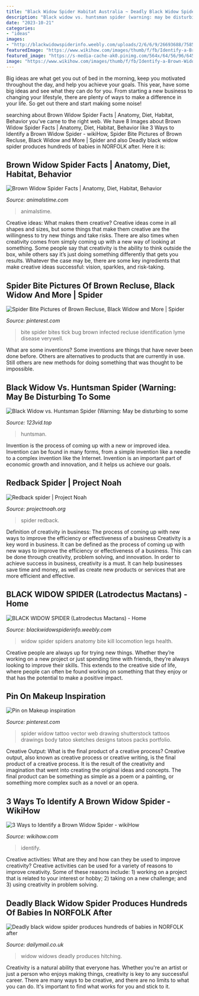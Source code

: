 ```yaml
---
title: "Black Widow Spider Habitat Australia ~ Deadly Black Widow Spider Produces Hundreds Of Babies In Norfolk After"
description: "Black widow vs. huntsman spider (warning: may be disturbing to some"
date: "2023-10-21"
categories:
- "ideas"
images:
- "http://blackwidowspiderinfo.weebly.com/uploads/2/6/6/9/26693688/758533_orig.jpg"
featuredImage: "https://www.wikihow.com/images/thumb/f/fb/Identify-a-Brown-Widow-Spider-Step-7-Version-2.jpg/aid970443-v4-728px-Identify-a-Brown-Widow-Spider-Step-7-Version-2.jpg"
featured_image: "https://s-media-cache-ak0.pinimg.com/564x/64/56/96/6456964a258cdeafa2033a1a41cb9079.jpg"
image: "https://www.wikihow.com/images/thumb/f/fb/Identify-a-Brown-Widow-Spider-Step-7-Version-2.jpg/aid970443-v4-728px-Identify-a-Brown-Widow-Spider-Step-7-Version-2.jpg"
---
```



Big ideas are what get you out of bed in the morning, keep you motivated throughout the day, and help you achieve your goals. This year, have some big ideas and see what they can do for you. From starting a new business to changing your lifestyle, there are plenty of ways to make a difference in your life. So get out there and start making some noise!

	

		
searching about Brown Widow Spider Facts | Anatomy, Diet, Habitat, Behavior you've came to the right web. We have 8 Images about Brown Widow Spider Facts | Anatomy, Diet, Habitat, Behavior like 3 Ways to Identify a Brown Widow Spider - wikiHow, Spider Bite Pictures of Brown Recluse, Black Widow and More | Spider and also Deadly black widow spider produces hundreds of babies in NORFOLK after. Here it is:
		
    
## Brown Widow Spider Facts | Anatomy, Diet, Habitat, Behavior

<img loading=lazy src="http://animalstime.com/wp-content/uploads/2015/10/sa9-500x375.jpg" onerror="this.onerror=null;this.src='https://tse2.mm.bing.net/th?id=OIP.OeMU7CqoDtIWd2HN75y0XgHaFj&amp;pid=15.1';" alt="Brown Widow Spider Facts | Anatomy, Diet, Habitat, Behavior">

_Source: animalstime.com_

>animalstime. 

	

Creative ideas: What makes them creative?
Creative ideas come in all shapes and sizes, but some things that make them creative are the willingness to try new things and take risks. There are also times when creativity comes from simply coming up with a new way of looking at something. Some people say that creativity is the ability to think outside the box, while others say it’s just doing something differently that gets you results. Whatever the case may be, there are some key ingredients that make creative ideas successful: vision, sparkles, and risk-taking.

    
## Spider Bite Pictures Of Brown Recluse, Black Widow And More | Spider

<img loading=lazy src="https://s-media-cache-ak0.pinimg.com/564x/64/56/96/6456964a258cdeafa2033a1a41cb9079.jpg" onerror="this.onerror=null;this.src='https://tse1.mm.bing.net/th?id=OIP.hQzLtAhZkO55xS5y3YGghAHaFj&amp;pid=15.1';" alt="Spider Bite Pictures of Brown Recluse, Black Widow and More | Spider">

_Source: pinterest.com_

>bite spider bites tick bug brown infected recluse identification lyme disease verywell. 

	

What are some inventions?
Some inventions are things that have never been done before. Others are alternatives to products that are currently in use. Still others are new methods for doing something that was thought to be impossible.

    
## Black Widow Vs. Huntsman Spider (Warning: May Be Disturbing To Some

<img loading=lazy src="https://i.ytimg.com/vi/fHd6oWsF9K0/maxresdefault.jpg" onerror="this.onerror=null;this.src='https://tse4.mm.bing.net/th?id=OIP.chm8VZDj_LwOjMK96cxRxAHaEK&amp;pid=15.1';" alt="Black Widow vs. Huntsman Spider (Warning: May be disturbing to some">

_Source: 123vid.top_

>huntsman. 

	

Invention is the process of coming up with a new or improved idea. Invention can be found in many forms, from a simple invention like a needle to a complex invention like the Internet. Invention is an important part of economic growth and innovation, and it helps us achieve our goals.

    
## Redback Spider | Project Noah

<img loading=lazy src="http://lh3.ggpht.com/pZ728ECcV_4_aH5yh4MT50TW5-c2QiE_uk-fntqsIhmZG7KJBViorVpU8TX44jcmE3K8-55MIhVZLTaAIcfS=s580" onerror="this.onerror=null;this.src='https://tse1.mm.bing.net/th?id=OIP.kAKksgek57PQJ1mD-TvnVgHaFl&amp;pid=15.1';" alt="Redback spider | Project Noah">

_Source: projectnoah.org_

>spider redback. 

	

Definition of creativity in business: The process of coming up with new ways to improve the efficiency or effectiveness of a business
Creativity is a key word in business. It can be defined as the process of coming up with new ways to improve the efficiency or effectiveness of a business. This can be done through creativity, problem solving, and innovation. 
In order to achieve success in business, creativity is a must. It can help businesses save time and money, as well as create new products or services that are more efficient and effective.

    
## BLACK WIDOW SPIDER (Latrodectus Mactans) - Home

<img loading=lazy src="http://blackwidowspiderinfo.weebly.com/uploads/2/6/6/9/26693688/758533_orig.jpg" onerror="this.onerror=null;this.src='https://tse2.mm.bing.net/th?id=OIP.kN2zVyoZTjwH_EhlgR1eCgAAAA&amp;pid=15.1';" alt="BLACK WIDOW SPIDER (Latrodectus Mactans) - Home">

_Source: blackwidowspiderinfo.weebly.com_

>widow spider spiders anatomy bite kill locomotion legs health. 

	

Creative people are always up for trying new things. Whether they’re working on a new project or just spending time with friends, they’re always looking to improve their skills. This extends to the creative side of life, where people can often be found working on something that they enjoy or that has the potential to make a positive impact.

    
## Pin On Makeup Inspiration

<img loading=lazy src="https://i.pinimg.com/736x/0b/90/95/0b90954399040f45101a5a61dd48291c--gray-tattoo-tatoo.jpg" onerror="this.onerror=null;this.src='https://tse4.mm.bing.net/th?id=OIP.r9UK4yz9TPo7eEw8GAL3jAHaG5&amp;pid=15.1';" alt="Pin on Makeup inspiration">

_Source: pinterest.com_

>spider widow tattoo vector web drawing shutterstock tattoos drawings body tatoo sketches designs tatoos packs portfolio. 

	

Creative Output: What is the final product of a creative process?
Creative output, also known as creative process or creative writing, is the final product of a creative process. It is the result of the creativity and imagination that went into creating the original ideas and concepts. The final product can be something as simple as a poem or a painting, or something more complex such as a novel or an opera.

    
## 3 Ways To Identify A Brown Widow Spider - WikiHow

<img loading=lazy src="https://www.wikihow.com/images/thumb/f/fb/Identify-a-Brown-Widow-Spider-Step-7-Version-2.jpg/aid970443-v4-728px-Identify-a-Brown-Widow-Spider-Step-7-Version-2.jpg" onerror="this.onerror=null;this.src='https://tse1.mm.bing.net/th?id=OIP.PHXUcXD0JIku97lUYldGrQHaFj&amp;pid=15.1';" alt="3 Ways to Identify a Brown Widow Spider - wikiHow">

_Source: wikihow.com_

>identify. 

	

Creative activities: What are they and how can they be used to improve creativity?
Creative activities can be used for a variety of reasons to improve creativity. Some of these reasons include: 1) working on a project that is related to your interest or hobby; 2) taking on a new challenge; and 3) using creativity in problem solving.

    
## Deadly Black Widow Spider Produces Hundreds Of Babies In NORFOLK After

<img loading=lazy src="http://i.dailymail.co.uk/i/pix/2012/11/15/article-2233582-160C6780000005DC-87_1024x615_large.jpg" onerror="this.onerror=null;this.src='https://tse1.mm.bing.net/th?id=OIP.9fe5Yk-VMRRVin1KkWq9twHaEc&amp;pid=15.1';" alt="Deadly black widow spider produces hundreds of babies in NORFOLK after">

_Source: dailymail.co.uk_

>widow widows deadly produces hitching. 

	

Creativity is a natural ability that everyone has. Whether you're an artist or just a person who enjoys making things, creativity is key to any successful career. There are many ways to be creative, and there are no limits to what you can do. It's important to find what works for you and stick to it.


